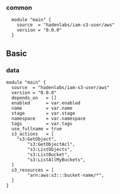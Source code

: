<!-- Space: Projects -->
<!-- Parent: TerraformAwsIamS3User -->
<!-- Title: Examples TerraformAwsIamS3User -->

<!-- Label: Examples -->
<!-- Include: ./../disclaimer.md -->
<!-- Include: ac:toc -->

### common

```hcl
  module "main" {
    source  = "hadenlabs/iam-s3-user/aws"
    version = "0.0.0"
  }
```

## Basic

### data

```hcl
module "main" {
  source  = "hadenlabs/iam-s3-user/aws"
  version = "0.0.0"
  depends_on   = []
  enabled      = var.enabled
  name         = var.name
  stage        = var.stage
  namespace    = var.namespace
  tags         = var.tags
  use_fullname = true
  s3_actions   = [
    "s3:GetObject",
		"s3:GetObjectAcl",
		"s3:ListObjects",
		"s3:ListBucket",
		"s3:ListAllMyBuckets",
  ]
  s3_resources = [
		"arn:aws:s3:::bucket-name/*",
  ]
}
```
